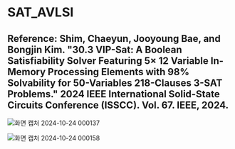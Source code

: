 # SAT_AVLSI

## Reference: Shim, Chaeyun, Jooyoung Bae, and Bongjin Kim. "30.3 VIP-Sat: A Boolean Satisfiability Solver Featuring 5× 12 Variable In-Memory Processing Elements with 98% Solvability for 50-Variables 218-Clauses 3-SAT Problems." 2024 IEEE International Solid-State Circuits Conference (ISSCC). Vol. 67. IEEE, 2024.

![화면 캡처 2024-10-24 000137](https://github.com/user-attachments/assets/1ebce2d9-1538-4cd1-82b2-84b7abefccf4)

![화면 캡처 2024-10-24 000158](https://github.com/user-attachments/assets/7a59c6ae-50fd-4c60-bac7-e1cfdbb5514b)
